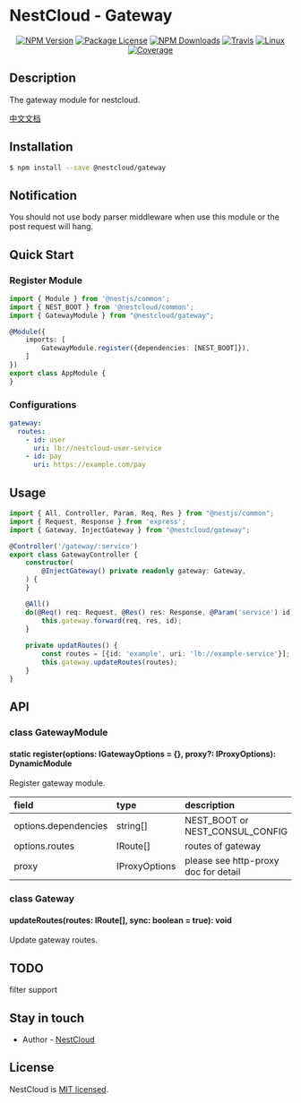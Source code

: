 
[travis-image]: https://api.travis-ci.org/nest-cloud/nestcloud.svg?branch=master
[travis-url]: https://travis-ci.org/nest-cloud/nestcloud
[linux-image]: https://img.shields.io/travis/nest-cloud/nestcloud/master.svg?label=linux
[linux-url]: https://travis-ci.org/nest-cloud/nestcloud

# NestCloud - Gateway

<p align="center">
    <a href="https://www.npmjs.com/~nestcloud" target="_blank"><img src="https://img.shields.io/npm/v/@nestcloud/core.svg" alt="NPM Version"/></a>
    <a href="https://www.npmjs.com/~nestcloud" target="_blank"><img src="https://img.shields.io/npm/l/@nestcloud/core.svg" alt="Package License"/></a>
    <a href="https://www.npmjs.com/~nestcloud" target="_blank"><img src="https://img.shields.io/npm/dm/@nestcloud/core.svg" alt="NPM Downloads"/></a>
    <a href="https://travis-ci.org/nest-cloud/nestcloud" target="_blank"><img src="https://travis-ci.org/nest-cloud/nestcloud.svg?branch=master" alt="Travis"/></a>
    <a href="https://travis-ci.org/nest-cloud/nestcloud" target="_blank"><img src="https://img.shields.io/travis/nest-cloud/nestcloud/master.svg?label=linux" alt="Linux"/></a>
    <a href="https://coveralls.io/github/nest-cloud/nestcloud?branch=master" target="_blank"><img src="https://coveralls.io/repos/github/nest-cloud/nestcloud/badge.svg?branch=master" alt="Coverage"/></a>
</p>

## Description

The gateway module for nestcloud.

[中文文档](https://github.com/nest-cloud/nestcloud/blob/master/docs/gateway.md)

## Installation

```bash
$ npm install --save @nestcloud/gateway
```

## Notification

You should not use body parser middleware when use this module or the post request will hang.

## Quick Start

### Register Module

```typescript
import { Module } from '@nestjs/common';
import { NEST_BOOT } from '@nestcloud/common';
import { GatewayModule } from "@nestcloud/gateway";

@Module({
    imports: [
        GatewayModule.register({dependencies: [NEST_BOOT]}),
    ]
})
export class AppModule {
}
```

### Configurations

```yaml
gateway:
  routes:
    - id: user
      uri: lb://nestcloud-user-service
    - id: pay
      uri: https://example.com/pay
```

## Usage

```typescript
import { All, Controller, Param, Req, Res } from "@nestjs/common";
import { Request, Response } from 'express';
import { Gateway, InjectGateway } from "@nestcloud/gateway";

@Controller('/gateway/:service')
export class GatewayController {
    constructor(
        @InjectGateway() private readonly gateway: Gateway,
    ) {
    }

    @All()
    do(@Req() req: Request, @Res() res: Response, @Param('service') id) {
        this.gateway.forward(req, res, id);
    }
    
    private updatRoutes() {
        const routes = [{id: 'example', uri: 'lb://example-service'}];
        this.gateway.updateRoutes(routes);
    }
}
```

## API

### class GatewayModule

#### static register\(options: IGatewayOptions = {}, proxy?: IProxyOptions\): DynamicModule

Register gateway module.

| field | type | description |
| :--- | :--- | :--- |
| options.dependencies | string[] | NEST_BOOT or NEST_CONSUL_CONFIG |
| options.routes | IRoute[] | routes of gateway |
| proxy | IProxyOptions | please see http-proxy doc for detail |

### class Gateway

#### updateRoutes(routes: IRoute[], sync: boolean = true): void

Update gateway routes.

## TODO

filter support


## Stay in touch

- Author - [NestCloud](https://github.com/nest-cloud)

## License

  NestCloud is [MIT licensed](LICENSE).
